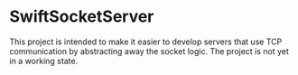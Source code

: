 SwiftSocketServer
=================
This project is intended to make it easier to develop servers that use TCP communication by abstracting away the socket logic.
The project is not yet in a working state.
